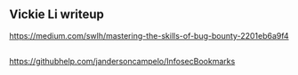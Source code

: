 ## Vickie Li writeup 

https://medium.com/swlh/mastering-the-skills-of-bug-bounty-2201eb6a9f4

## 
https://githubhelp.com/jandersoncampelo/InfosecBookmarks


